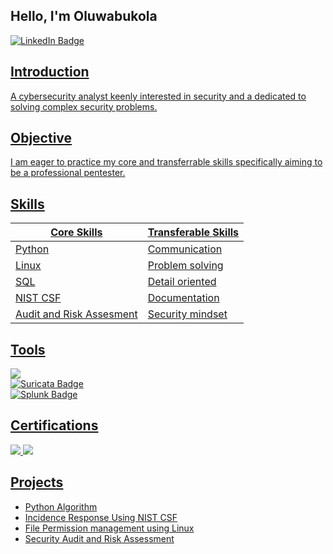 ## Hello, I'm Oluwabukola
<a href="https://linkedin.com/in/oluwabukola-olasehinde-christiana-4b32a9244"><img src="https://img.shields.io/badge/LinkedIn--blue?style=for-the-badge&logo=linkedin&logoColor=white&labelColor=blue&color=blue" alt="LinkedIn Badge">

## Introduction

A cybersecurity analyst keenly interested in security and a dedicated to solving complex security problems.

## Objective

I am eager to practice my core and transferrable skills specifically aiming to be a professional pentester.

## Skills

| Core Skills                                   | Transferable Skills
|-----------------------------------------------| --------------------------------
| Python                                        | Communication                  |
| Linux                                         | Problem solving                |
| SQL                                           | Detail oriented                |
| NIST CSF                                      | Documentation                  |
| Audit and Risk Assesment                      | Security mindset


## Tools

<div>
  <img src="https://img.shields.io/badge/Wireshark--blue?style=for-the-badge&logo=wireshark&logoColor=white&labelColor=blue&color=blue" />
</div>

<div>
    <img src="https://img.shields.io/badge/Suricata--red?style=for-the-badge&logo=suricata&logoColor=white&labelColor=red&color=red" alt="Suricata Badge" />
</div>

<div>
    <img src="https://img.shields.io/badge/Splunk--blue?style=for-the-badge&logo=splunk&logoColor=white&labelColor=blue&color=blue" alt="Splunk Badge" />
</div>

## Certifications

<a href="https://1drv.ms/b/c/136a2a9eccd85e53/EYRJ_l3roCFNk78CKc_zBMgBbQoaoE9LuKs3wYmqHfA2Qg?e=tdNE1T">
    <img src="https://img.shields.io/badge/GOOGLE--icon?style=social&logo=Google%20icon&logoColor=white&labelColor=white&color=white">


  
<a href="https://1drv.ms/b/c/136a2a9eccd85e53/EU2rzZmbvxpPk4dU8LFW5WsBgrTGzw3Jy8ob4VfXg8gXTw?e=34V6eP">
    <img src="https://img.shields.io/badge/isc2%20CC--badge?style=for-the-badge&logo=Google%20icon&logoColor=green&labelColor=white&color=green">

## Projects
- <a href="https://github.com/bukola-olasehinde/Python-Automation">Python Algorithm
- Incidence Response Using NIST CSF
- File Permission management using Linux
- Security Audit and Risk Assessment





